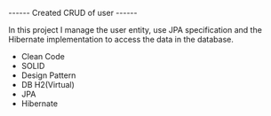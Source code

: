 ------ Created CRUD of user ------

In this project I manage the user entity, use JPA specification 
and the Hibernate implementation to access the data in the database.


* Clean Code
* SOLID
* Design Pattern
* DB H2(Virtual) 
* JPA
* Hibernate